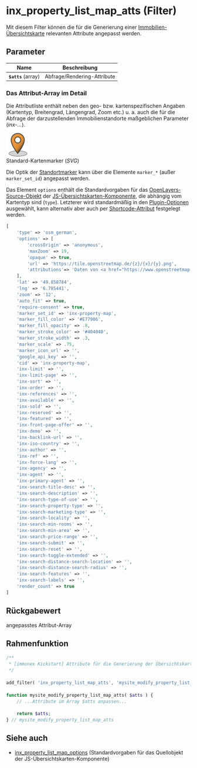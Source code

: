 # inx_property_list_map_atts (Filter)

Mit diesem Filter können die für die Generierung einer [Immobilien-Übersichtskarte](/komponenten/karte) relevanten Attribute angepasst werden.

## Parameter

| Name | Beschreibung |
| ---- | ------------ |
| **`$atts`** (array) | Abfrage/Rendering-Attribute |

### Das Attribut-Array im Detail

Die Attributliste enthält neben den geo- bzw. kartenspezifischen Angaben (Kartentyp, Breitengrad, Längengrad, Zoom etc.) u. a. auch die für die Abfrage der darzustellenden Immobilienstandorte maßgeblichen Parameter (*inx-...*).

![Standard-Kartenmarker](../assets/standard-map-marker.png)\
Standard-Kartenmarker (*SVG*)

Die Optik der [Standortmarker](/komponenten/karte?id=marker) kann über die Elemente `marker_*` (außer `marker_set_id`) angepasst werden.

Das Element `options` enthält die Standardvorgaben für das [OpenLayers-Source-Objekt](https://openlayers.org/en/latest/apidoc/module-ol_source_Source-Source.html) der [JS-Übersichtskarten-Komponente](/komponenten/karte), die abhängig vom Kartentyp sind (`type`). Letzterer wird standardmäßig in den [Plugin-Optionen](/schnellstart/einrichtung?id=%c3%9cbersichtskarten) ausgewählt, kann alternativ aber auch per [Shortcode-Attribut](/komponenten/karte?id=attribute) festgelegt werden.

```php
[
	'type' => 'osm_german',
	'options' => [
		'crossOrigin' => 'anonymous',
		'maxZoom' => 19,
		'opaque' => true,
		'url' => 'https://tile.openstreetmap.de/{z}/{x}/{y}.png',
		'attributions'=> 'Daten von <a href="https://www.openstreetmap.org/">OpenStreetMap</a> - Veröffentlicht unter <a href="https://opendatacommons.org/licenses/odbl/">ODbL</a>'
	],
	'lat' => '49.858784',
	'lng' => '6.785441',
	'zoom' => '12',
	'auto_fit' => true,
	'require-consent' => true,
	'marker_set_id' => 'inx-property-map',
	'marker_fill_color' => '#E77906',
	'marker_fill_opacity' => .8,
	'marker_stroke_color' => '#404040',
	'marker_stroke_width' => .3,
	'marker_scale' => .75,
	'marker_icon_url' => '',
	'google_api_key' => '',
	'cid' => 'inx-property-map',
	'inx-limit' => '',
	'inx-limit-page' => '',
	'inx-sort' => '',
	'inx-order' => '',
	'inx-references' => '',
	'inx-available' => '',
	'inx-sold' => '',
	'inx-reserved' => '',
	'inx-featured' => '',
	'inx-front-page-offer' => '',
	'inx-demo' => '',
	'inx-backlink-url' => '',
	'inx-iso-country' => '',
	'inx-author' => '',
	'inx-ref' => '',
	'inx-force-lang' => '',
	'inx-agency' => '',
	'inx-agent' => '',
	'inx-primary-agent' => '',
	'inx-search-title-desc' => '',
	'inx-search-description' => '',
	'inx-search-type-of-use' => '',
	'inx-search-property-type' => '',
	'inx-search-marketing-type' => '',
	'inx-search-locality' => '',
	'inx-search-min-rooms' => '',
	'inx-search-min-area' => '',
	'inx-search-price-range' => '',
	'inx-search-submit' => '',
	'inx-search-reset' => '',
	'inx-search-toggle-extended' => '',
	'inx-search-distance-search-location' => '',
	'inx-search-distance-search-radius' => '',
	'inx-search-features' => '',
	'inx-search-labels' => '',
	'render_count' => true
]
```

## Rückgabewert

angepasstes Attribut-Array

## Rahmenfunktion

[](_info-snippet-einbindung.md ':include')

```php
/**
 * [immonex Kickstart] Attribute für die Generierung der Übersichtskarte anpassen.
 */

add_filter( 'inx_property_list_map_atts', 'mysite_modify_property_list_map_atts' );

function mysite_modify_property_list_map_atts( $atts ) {
	// ...Attribute im Array $atts anpassen...

	return $atts;
} // mysite_modify_property_list_map_atts
```

## Siehe auch

- [inx_property_list_map_options](filter-inx-property-list-map-options) (Standardvorgaben für das Quellobjekt der JS-Übersichtskarten-Komponente)


[](_backlink.md ':include')